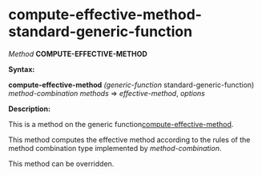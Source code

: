compute-effective-method-standard-generic-function
==================================================

*Method* **COMPUTE-EFFECTIVE-METHOD**

**Syntax:**

**compute-effective-method** *(generic-function* standard-generic-function) *method-combination* *methods* => *effective-method*, *options*

**Description:**

This is a method on the generic function[compute-effective-method](compute-effective-method.md).

This method computes the effective method according to the rules of the method combination type implemented by *method-combination*.

This method can be overridden.
